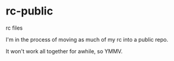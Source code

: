 rc-public
=========

rc files


I'm in the process of moving as much of my rc into a public repo.

It won't work all together for awhile, so YMMV.

